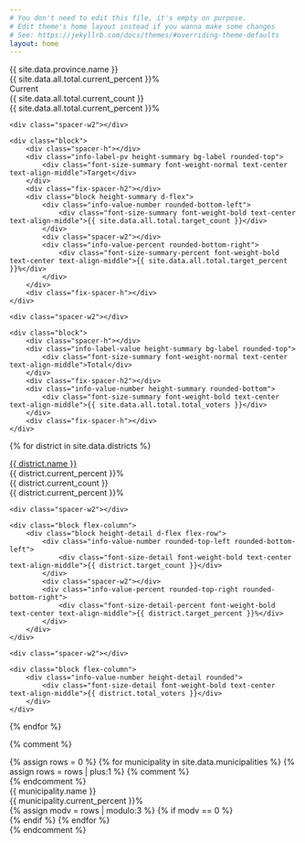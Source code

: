 ```yaml
---
# You don't need to edit this file, it's empty on purpose.
# Edit theme's home layout instead if you wanna make some changes
# See: https://jekyllrb.com/docs/themes/#overriding-theme-defaults
layout: home
---
```



<div class="d-flex flex-wrap justify-content-left">

<div class="block flex-column flex-grow-1">
    <div class="spacer-h"></div>
    <div id="summary_title" class="info-label-full height-summary bg-label container rounded-top flex-grow-1">
        <div class="font-size-summary font-weight-bold text-uppercase text-left text-align-middle">{{ site.data.province.name }}</div>
    </div>
    <div class="fix-spacer-h2"></div>
    <div id="summary_progress_bar" class="progress height-summary rounded-bottom-left rounded-bottom-right rounded-0">
        <div class="progress-bar" role="progressbar" aria-valuenow="{{ site.data.all.total.percent }}" valuemin="0" valuemax="100" style="width:{{ site.data.all.total.percent }}%">
            <span class="font-size-summary-percent font-weight-bold">{{ site.data.all.total.current_percent }}%</span>
        </div>
    </div>
    <div class="fix-spacer-h"></div>
</div>

<div class="spacer-w2"></div>

<div class="block d-flex">
    <div class="block">
        <div class="spacer-h"></div>
        <div class="info-label-pv height-summary bg-label rounded-top">
            <div class="font-size-summary font-weight-normal text-center text-align-middle">Current</div>
        </div>
        <div class="fix-spacer-h2"></div>
        <div class="block height-summary d-flex">
            <div class="info-value-number rounded-bottom-left">
                <div class="font-size-summary font-weight-bold text-center text-align-middle">{{ site.data.all.total.current_count }}</div>
            </div>
            <div class="spacer-w2"></div>
            <div class="info-value-percent rounded-bottom-right">
                <div class="font-size-summary-percent font-weight-bold text-center text-align-middle">{{ site.data.all.total.current_percent }}%</div>
            </div>
        </div>
        <div class="fix-spacer-h"></div>
    </div>

    <div class="spacer-w2"></div>

    <div class="block">
        <div class="spacer-h"></div>
        <div class="info-label-pv height-summary bg-label rounded-top">
            <div class="font-size-summary font-weight-normal text-center text-align-middle">Target</div>
        </div>
        <div class="fix-spacer-h2"></div>
        <div class="block height-summary d-flex">
            <div class="info-value-number rounded-bottom-left">
                <div class="font-size-summary font-weight-bold text-center text-align-middle">{{ site.data.all.total.target_count }}</div>
            </div>
            <div class="spacer-w2"></div>
            <div class="info-value-percent rounded-bottom-right">
                <div class="font-size-summary-percent font-weight-bold text-center text-align-middle">{{ site.data.all.total.target_percent }}%</div>
            </div>
        </div>
        <div class="fix-spacer-h"></div>
    </div>

    <div class="spacer-w2"></div>

    <div class="block">
        <div class="spacer-h"></div>
        <div class="info-label-value height-summary bg-label rounded-top">
            <div class="font-size-summary font-weight-normal text-center text-align-middle">Total</div>
        </div>
        <div class="fix-spacer-h2"></div>
        <div class="info-value-number height-summary rounded-bottom">
            <div class="font-size-summary font-weight-bold text-center text-align-middle">{{ site.data.all.total.total_voters }}</div>
        </div>
        <div class="fix-spacer-h"></div>
    </div>
</div>

</div>



<div class="fix-spacer-h"></div>



{% for district in site.data.districts %}
<div class="d-flex flex-wrap justify-content-left">
<div id="detail_left_content" class="block d-flex flex-grow-1">
    <div class="info-label-long height-detail bg-label container rounded-left">
        <div class="font-size-detail font-weight-bold text-uppercase text-left text-align-middle"><a href="{{ site.baseurl }}/districts/district_{{ district.id }}.html" class="geo_link">{{ district.name }}</a></div>
    </div>
    <div class="spacer-w2"></div>
    <div class="progress height-detail flex-grow-1 rounded-0 rounded-top-right rounded-bottom-right">
        <div class="progress-bar rounded-0 rounded-top-right rounded-bottom-right" role="progressbar" aria-valuenow="{{ site.data.all.total.percent }}" valuemin="0" valuemax="100" style="width:{{ site.data.all.total.percent }}%">
            <span class="font-size-detail-percent font-weight-bold">{{ district.current_percent }}%</span>
        </div>
    </div>
</div>

<div class="spacer-w2"></div>

<div class="block d-flex">
    <div class="block flex-column">
        <div class="block height-detail d-flex flex-row">
            <div class="info-value-number rounded-top-left rounded-bottom-left">
                <div class="font-size-detail font-weight-bold text-center text-align-middle">{{ district.current_count }}</div>
            </div>
            <div class="spacer-w2"></div>
            <div class="info-value-percent rounded-top-right rounded-bottom-right">
                <div class="font-size-detail-percent font-weight-bold text-center text-align-middle">{{ district.current_percent }}%</div>
            </div>
        </div>
    </div>

    <div class="spacer-w2"></div>

    <div class="block flex-column">
        <div class="block height-detail d-flex flex-row">
            <div class="info-value-number rounded-top-left rounded-bottom-left">
                <div class="font-size-detail font-weight-bold text-center text-align-middle">{{ district.target_count }}</div>
            </div>
            <div class="spacer-w2"></div>
            <div class="info-value-percent rounded-top-right rounded-bottom-right">
                <div class="font-size-detail-percent font-weight-bold text-center text-align-middle">{{ district.target_percent }}%</div>
            </div>
        </div>
    </div>

    <div class="spacer-w2"></div>

    <div class="block flex-column">
        <div class="info-value-number height-detail rounded">
            <div class="font-size-detail font-weight-bold text-center text-align-middle">{{ district.total_voters }}</div>
        </div>
    </div>
</div>
</div>

<div class="collapsible-vertical-spacer"></div>
{% endfor %}


{% comment %}
<div class="fix-spacer-h"></div>
<div class="fix-spacer-h"></div>



<div class="d-flex flex-wrap justify-content-start">
{% assign rows = 0 %}
{% for municipality in site.data.municipalities %}
    {% assign rows = rows | plus:1 %}
    {% comment %}
    <div id="detail_small_content" class="block d-flex flex-wrap flex-row justify-content-start">
    {% endcomment %}
    <div id="detail_small_content" class="block d-flex flex-grow-1">
        <div class="info-label-long height-small bg-label container rounded-left">
            <div class="font-size-small font-weight-bold text-uppercase text-left text-align-middle">{{ municipality.name }}</div>
        </div>
        <div class="spacer-w2"></div>
        <div class="progress height-small flex-grow-1 rounded-0 rounded-top-right rounded-bottom-right">
            <div class="progress-bar rounded-0 rounded-top-right rounded-bottom-right" role="progressbar" aria-valuenow="{{ site.data.all.total.percent }}" valuemin="0" valuemax="100" style="width:{{ site.data.all.total.percent }}%">
                <span class="font-size-small font-weight-bold">{{ municipality.current_percent }}%</span>
            </div>
        </div>
    </div>
    <div class="fix-spacer-w"></div>
    {% assign modv = rows | modulo:3 %}
    {% if modv == 0 %}
    <div class="municipality_horizontal_divider"></div>
    {% endif %}
{% endfor %}
</div>
{% endcomment %}
